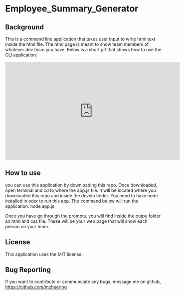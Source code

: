 # Employee_Summary_Generator

## Background
This is a command line application that takes user input to write html text inside the html file.  The html page is meant to show team members of whatever dev team you have.  Below is a short gif that shows how to use the CLI application: 

<iframe width="560" height="315" src="https://www.youtube.com/embed/0jFZd_Ftftw" frameborder="0" allow="accelerometer; autoplay; clipboard-write; encrypted-media; gyroscope; picture-in-picture" allowfullscreen></iframe>

## How to use
you can use this application by downloading this repo.  Once downloaded, open terminal and cd to where the app.js file.  It will be located where you downloaded this repo and inside the develo folder. You need to have node installed in oder to run this app.  The command below will run the application: 
      node app.js

Once you have go through the prompts, you will find inside the outpu folder an html and css file.  These will be your web page that will show each person on your team.  

## License
This application uses the MIT license. 

## Bug Reporting 
If you want to contirbute or communciate any bugs, message me on github, https://github.com/mcheering